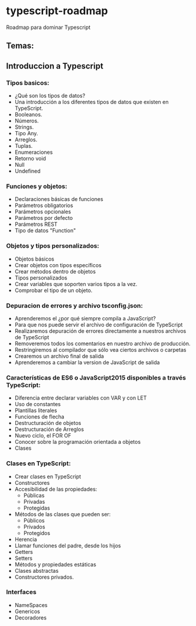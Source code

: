 # typescript-roadmap
Roadmap para dominar Typescript

## Temas:

## Introduccion a Typescript

### Tipos basicos:
- ¿Qué son los tipos de datos?
- Una introducción a los diferentes tipos de datos que existen en TypeScript.
- Booleanos.
- Números.
- Strings.
- Tipo Any.
- Arreglos.
- Tuplas.
- Enumeraciones
- Retorno void
- Null
- Undefined
  
### Funciones y objetos:
- Declaraciones básicas de funciones
- Parámetros obligatorios
- Parámetros opcionales
- Parámetros por defecto
- Parámetros REST
- Tipo de datos "Function"
  
### Objetos y tipos personalizados:
- Objetos básicos
- Crear objetos con tipos específicos
- Crear métodos dentro de objetos
- Tipos personalizados
- Crear variables que soporten varios tipos a la vez.
- Comprobar el tipo de un objeto.
  
### Depuracion de errores y archivo tsconfig.json:
- Aprenderemos el ¿por qué siempre compila a JavaScript?
- Para que nos puede servir el archivo de configuración de TypeScript
- Realizaremos depuración de errores directamente a nuestros archivos de TypeScript
- Removeremos todos los comentarios en nuestro archivo de producción.
- Restringiremos al compilador que sólo vea ciertos archivos o carpetas
- Crearemos un archivo final de salida
- Aprenderemos a cambiar la version de JavaScript de salida
  
### Características de ES6 o JavaScript2015 disponibles a través TypeScript:
- Diferencia entre declarar variables con VAR y con LET
- Uso de constantes
- Plantillas literales
- Funciones de flecha
- Destructuración de objetos
- Destructuración de Arreglos
- Nuevo ciclo, el FOR OF
- Conocer sobre la programación orientada a objetos
- Clases

### Clases en TypeScript:
- Crear clases en TypeScript
- Constructores
- Accesibilidad de las propiedades:
  - Públicas
  - Privadas
  - Protegidas
- Métodos de las clases que pueden ser:
  - Públicos
  - Privados
  - Protegidos
- Herencia
- Llamar funciones del padre, desde los hijos
- Getters 
- Setters
- Métodos y propiedades estáticas
- Clases abstractas
- Constructores privados.

### Interfaces
- NameSpaces
- Genericos
- Decoradores
